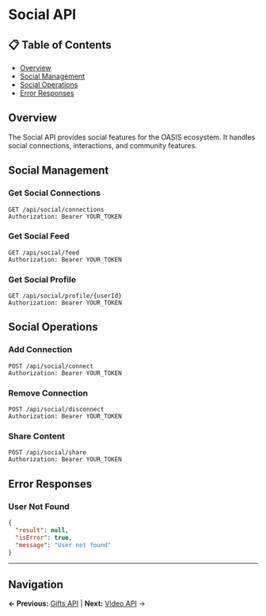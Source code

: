 # Social API

## 📋 **Table of Contents**

- [Overview](#overview)
- [Social Management](#social-management)
- [Social Operations](#social-operations)
- [Error Responses](#error-responses)

## Overview

The Social API provides social features for the OASIS ecosystem. It handles social connections, interactions, and community features.

## Social Management

### Get Social Connections
```http
GET /api/social/connections
Authorization: Bearer YOUR_TOKEN
```

### Get Social Feed
```http
GET /api/social/feed
Authorization: Bearer YOUR_TOKEN
```

### Get Social Profile
```http
GET /api/social/profile/{userId}
Authorization: Bearer YOUR_TOKEN
```

## Social Operations

### Add Connection
```http
POST /api/social/connect
Authorization: Bearer YOUR_TOKEN
```

### Remove Connection
```http
POST /api/social/disconnect
Authorization: Bearer YOUR_TOKEN
```

### Share Content
```http
POST /api/social/share
Authorization: Bearer YOUR_TOKEN
```

## Error Responses

### User Not Found
```json
{
  "result": null,
  "isError": true,
  "message": "User not found"
}
```

---

## Navigation

**← Previous:** [Gifts API](Gifts-API.md) | **Next:** [Video API](Video-API.md) →
